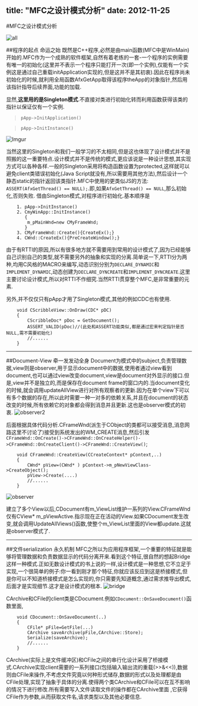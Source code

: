 title: "MFC之设计模式分析"
date: 2012-11-25
---
#MFC之设计模式分析

![all](http://i.imgur.com/xPk2f.jpg)

##程序的起点 命运之始
既然是C++程序,必然是由main函数(MFC中是WinMain)开始的.MFC作为一个成熟的软件框架,自然有着老练的一套-一个程序的实例需要有唯一的初始化(这里并不表示一个程序只能打开一次(即一个实例),仅能有一个实例这是通过自己重载initApplication实现的,但是这并不是其初衷).因此在程序尚未初始化的时候,就利用全局函数AfxGetApp取得该程序theApp的对象指针,然后用该指针指导后续界面,功能的加载.

显然,**这里用的是Singleton模式**.不直接对类进行初始化转而利用函数获得该类的指针以保证仅有一个实例.
>`pApp->InitApplication() `

>`pApp->InitInstance()`

![Imgur](http://i.imgur.com/UPxku.jpg)

当然这里的Singleton和我们一般学习的不太相同,但是这也体现了设计模式并不是照搬的这一重要特点.设计模式并不是传统的模式,更应该说是一种设计思想,其实现方式可以各种各样.一般的Singleton采用将构造函数设置为protected,这样就可以避免client类错误初始化(Java Script就没有,所以需要用其他方法),然后设计一个静态static的指针返回该类指针.MFC中使用的更类似JS的方法:` ASSERT(AfxGetThread() == NULL);`.即,如果`AfxGetThread() == NULL`,那么初始化,否则失败.
借由Singleton模式,对程序进行初始化.基本顺序是
```
	1. pApp->InitInstance()
	2. CmyWinApp::InitInstance() 
	   {
		m_pMainWnd=new CMyFrameWnd;
	   }
	3. CMyFrameWnd::Create(){CreateEx();}
	4. CWnd::CreateEx(){PreCreateWindow();}
```

由于有RTTI的原因,所以有很多地方就不需要用到常用的设计模式了,因为已经能够自己识别自己的类型,就不需要另外的抽象和实现的分离.简单说一下,RTTI分为两种,均用C风格的MACRO来编写,动态识别分别为`DECLARE_DYNAMIC`和 `IMPLEMENT_DYNAMIC`,动态创建为`DECLARE_DYNCREATE`和`IMPLEMENT_DYNCREATE`.这里主要讨论设计模式,所以对RTTI不作细究.当然RTTI贯穿整个MFC,是非常重要的元素.

另外,并不仅仅只有pApp才用了Singleton模式,其他的例如CDC也有使用.

```
	void CScribbleView::OnDraw(CDC* pDC)
	{
		CScribbleDoc* pDoc = GetDocument();
		ASSERT_VALID(pDoc)//(此处和ASSERT功能类似,都是通过宏来判定指针是否NULL,需不需要初始化)
		//......
	}
```

-------------------
##Document-View 牵一发发动全身
Document为模式中的subject,负责管理数据,view则是observer,用于显示document中的数据,使用者通过view看到document,也可以通过view改变document,view是document对外显示的接口.但是,view并不是独立的,而是保存在document frame的窗口内的.当document变化的时候,就会调用updateAllView进行对所有观察者的更新.因为在单个view下可以有多个数据的存在,所以此时需要一种一对多的依赖关系,并且在document的状态改变的时候,所有依赖它的对象都会得到消息并且更新.这也是observer模式的初衷.
![observer2](http://i.imgur.com/pZ37k.jpg)

后面根据具体代码分析.CFrameWnd(派生于CObject的类都可以接受消息,消息网路这里不讨论了)接受到系统发出的WM_CREATE消息,然后引发`CFrameWnd::OnCreate()->CFrameWnd::OnCreateHelper()->CFrameWnd::OnCreateClient()->CFrameWnd::CreateView()`;

```
	void CFrameWnd::CreateView(CCreateContext* pContext,..)
	{
		CWnd* pView=(CWnd* ) pContext->m_pNewViewClass->CreateObject();
		pView->Create(....)
		//......
	}
```
![observer](http://i.imgur.com/8ZV9A.jpg)

建立了多个View以后,CDocument有m_ViewList维护一系列的View.CFrameWnd仅有CView* m_pViewActive.指示现在正在活动的View.如果CDocument发生改变,就会调用UpdateAllViews()函数,使整个m_ViewList里面的View都update.这就是observer模式了.

----------------
##文件serialization 永久机制
MFC之所以为应用程序框架,一个重要的特征就是能够将管理数据和负责数据显示的代码分离开来.看到这个特征,很自然的想起Bridge这样一种模式.正如无数设计模式的书上说的一样,设计模式是一种思想,它不立足于实现,一个很简单的例子:你一看到刚才那个特征,你就应该反应到这是桥接模式,但是你可以不知道桥接模式是怎么实现的,你只需要先知道概念,通过需求推导出模式,后面才是实现细节.这才是设计模式的根本.
![bridge](http://i.imgur.com/4ScY9.jpg)

CArchive和CFile的client类是CDocument.例如`CDocument::OnSaveDocument()`函数里面,

```
	void CDocument::OnSaveDocument(..)
	{
		CFile* pFile=GetFile(...)
		CArchive saveArchive(pFile,CArchive::Store);
		Serialize(saveArchive);
		//......
	}
```
CArchive(实际上是文件缓冲区)和CFile之间的串行化设计采用了桥接模式.CArchive实现client需要的一系列接口(包括输入输出流的重载(>>&<<)),数据则由CFile来操作,不考虑文件究竟以何种形式储存,数据的形式以及处理都是由CFile处理,实现了抽象于具体的分离.使得两个类CArchive和CFile可以在互不影响的情况下进行修改.所有需要写入文件读取文件的操作都在CArchive里面 ,它获得CFile作为参数,从而获取文件名,请求类型以及其他必要信息.
